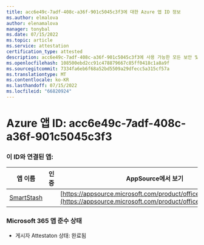 ```yaml
---
title: acc6e49c-7adf-408c-a36f-901c5045c3f3에 대한 Azure 앱 ID 정보
ms.author: elmalova
author: elenamalova
manager: tonybal
ms.date: 07/15/2022
ms.topic: article
ms.service: attestation
certification_type: attested
description: acc6e49c-7adf-408c-a36f-901c5045c3f3에 사용 가능한 모든 보안 및 규정 준수 정보입니다.
ms.openlocfilehash: 108500ebd2cc91c478879667c85ff0418c1a8a9f
ms.sourcegitcommit: 7334fa6eb6f68a52bd5509a29dfecc5a315cf57a
ms.translationtype: MT
ms.contentlocale: ko-KR
ms.lasthandoff: 07/15/2022
ms.locfileid: "66820924"
---
```

# <a name="azure-app-id-acc6e49c-7adf-408c-a36f-901c5045c3f3"></a>Azure 앱 ID: acc6e49c-7adf-408c-a36f-901c5045c3f3


### <a name="apps-associated-with-this-id"></a>이 ID와 연결된 앱:
| **앱 이름** | **인증** | **AppSource에서 보기** |
|--------------|---------------|-----------------------|
| [SmartStash](../forward/WA200004223.md) |  | [https://appsource.microsoft.com/product/office/WA200004223](https://appsource.microsoft.com/product/office/WA200004223) |

### <a name="microsoft-365-app-compliance-status"></a>Microsoft 365 앱 준수 상태
- 게시자 Attestaton 상태: 완료됨
